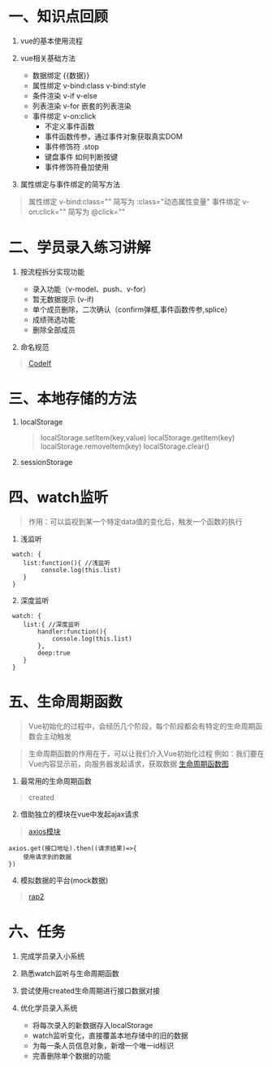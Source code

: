 # 一、知识点回顾
1. vue的基本使用流程

2. vue相关基础方法
    + 数据绑定  {{数据}}
    + 属性绑定  v-bind:class   v-bind:style
    + 条件渲染  v-if   v-else
    + 列表渲染  v-for   嵌套的列表渲染
    + 事件绑定  v-on:click
        - 不定义事件函数
        - 事件函数传参，通过事件对象获取真实DOM
        - 事件修饰符  .stop
        - 键盘事件   如何判断按键
        - 事件修饰符叠加使用

3. 属性绑定与事件绑定的简写方法
> 属性绑定  v-bind:class=""  简写为 :class="动态属性变量"
> 事件绑定  v-on:click=""   简写为  @click=""

# 二、学员录入练习讲解
1. 按流程拆分实现功能
    + 录入功能（v-model、push、v-for）
    + 暂无数据提示  (v-if)
    + 单个成员删除，二次确认（confirm弹框,事件函数传参,splice）
    + 成绩筛选功能
    + 删除全部成员

2. 命名规范
> [CodeIf](https://unbug.github.io/codelf/)

# 三、本地存储的方法
1. localStorage
    > localStorage.setItem(key,value)
    > localStorage.getItem(key)
    > localStorage.removeItem(key)
    > localStorage.clear()

2. sessionStorage

# 四、watch监听
> 作用：可以监视到某一个特定data值的变化后，触发一个函数的执行
1. 浅监听
```
 watch: {
    list:function(){ //浅监听
         console.log(this.list)
    }
 }
```
2. 深度监听
```
 watch: {
    list:{ //深度监听
        handler:function(){
            console.log(this.list)
        },
        deep:true
    }
 }
```

# 五、生命周期函数
> Vue初始化的过程中，会经历几个阶段，每个阶段都会有特定的生命周期函数会主动触发

> 生命周期函数的作用在于，可以让我们介入Vue初始化过程
> 例如：我们要在Vue内容显示前，向服务器发起请求，获取数据
[生命周期函数图](https://cn.vuejs.org/images/lifecycle.png)

1. 最常用的生命周期函数
> created

2. 借助独立的模块在vue中发起ajax请求
> [axios模块](http://www.axios-js.com/)
```
axios.get(接口地址).then((请求结果)=>{
    使用请求到的数据
})
```

4. 模拟数据的平台(mock数据)
> [rap2](http://rap2.taobao.org/)

# 六、任务
1. 完成学员录入小系统

2. 熟悉watch监听与生命周期函数

3. 尝试使用created生命周期进行接口数据对接

4. 优化学员录入系统
    + 将每次录入的新数据存入localStorage
    + watch监听变化，直接覆盖本地存储中的旧的数据
    + 为每一条人员信息对象，新增一个唯一id标识
    + 完善删除单个数据的功能